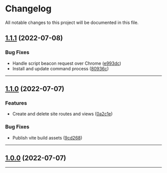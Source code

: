<!--- BEGIN HEADER -->
# Changelog

All notable changes to this project will be documented in this file.
<!--- END HEADER -->

## [1.1.1](https://github.com/lumibib/recolus/compare/v1.1.0...v1.1.1) (2022-07-08)

### Bug Fixes

* Handle script beacon request over Chrome ([e993dc](https://github.com/lumibib/recolus/commit/e993dc1d8a92b3109f0668970da562b0a347f2e0))
* Install and update command process ([80936c](https://github.com/lumibib/recolus/commit/80936cca76b07a33d76bc85602cd23bf911c9576))


---

## [1.1.0](https://github.com/lumibib/recolus/compare/v1.0.0...v1.1.0) (2022-07-07)

### Features

* Create and delete site routes and views ([0a2c1e](https://github.com/lumibib/recolus/commit/0a2c1eb27a07ff089b9186a0695c524a017288cb))

### Bug Fixes

* Publish vite build assets ([9cd268](https://github.com/lumibib/recolus/commit/9cd2683f799ee19b0bee0ba49f06a4a0ad23e551))


---

## [1.0.0](https://github.com/lumibib/recolus/compare/3c43b2508dcd0cf50b68d357fa31dc0bd3c73c4e...v1.0.0) (2022-07-07)


---

